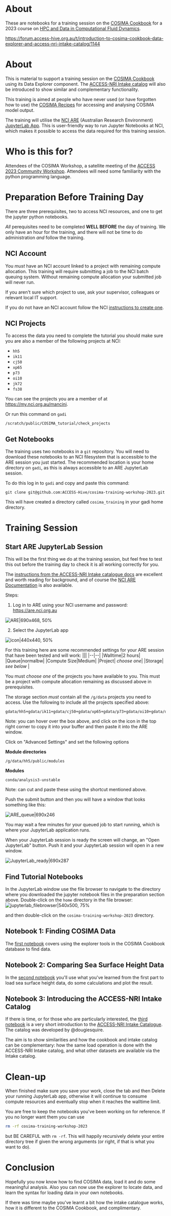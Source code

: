 # About

These are notebooks for a training session on the [COSIMA Cookbook](https://cosima-recipes.readthedocs.io/en/latest/index.html) for a 2023 course on [HPC and Data in Computational Fluid Dynamics](https://intersect.org.au/education/collaborative-graduate-courses/3rd-collaborative-course/).

https://forum.access-hive.org.au/t/introduction-to-cosima-cookbook-data-explorer-and-access-nri-intake-catalog/1144

<div data-theme-toc="true"> </div>

# About

This is material to support a training session on the [COSIMA Cookbook](https://github.com/COSIMA/cosima-cookbook) using its Data Explorer component. The [ACCESS-NRI Intake catalog](https://forum.access-hive.org.au/c/access-workshop-2023/61) will also be introduced to show similar and complementary functionality.

This training is aimed at people who have never used (or have forgotten how to use) the [COSIMA Recipes](https://github.com/COSIMA/cosima-recipes) for accessing and analysing COSIMA model output.

The training will utilise the [NCI ARE](https://opus.nci.org.au/display/Help/ARE+User+Guide) (Australian Research Environment) [JupyterLab App](https://opus.nci.org.au/display/Help/3.+JupyterLab+App). This is user-friendly way to run Jupyter Notebooks at NCI, which makes it possible to access the data required for this training session.

# Who is this for?

Attendees of the COSIMA Workshop, a satellite meeting of the [ACCESS 2023 Community Workshop](https://forum.access-hive.org.au/c/access-workshop-2023/61). Attendees will need some familiarity with the python programming language. 

# Preparation Before Training Day

There are three prerequisites, two to access NCI resources, and one to get the jupyter python notebooks.

*All* perequisites need to be completed **WELL BEFORE** the day of training. We only have an hour for the training, and there will not be time to do administration *and* follow the training.

## NCI Account

You *must* have an NCI account linked to a project with remaining compute allocation. This training will require submitting a job to the NCI batch queuing system. Without remaining compute allocation your submitted job will never run.

If you aren't sure which project to use, ask your supervisor, colleagues or relevant local IT support.

If you do not have an NCI account follow the NCI [instructions to create one](https://opus.nci.org.au/display/Help/Setting+up+your+NCI+Account).

## NCI Projects 

To access the data you need to complete the tutorial you should make sure you are also a member of the following projects at NCI:

* `hh5`
* `ik11`
* `cj50`
* `xp65`
* `p73`
* `oi10`
* `jk72`
* `fs38`

<!-- The following are optional, but will allow you to access more datasets
* `al33`
* `rr3`
* `dk92`
-->

You can see the projects you are a member of at https://my.nci.org.au/mancini.

Or run this command on `gadi`
```
/scratch/public/COSIMA_tutorial/check_projects
```

## Get Notebooks

The training uses two notebooks in a `git` repository. You will need to download these notebooks to an NCI filesystem that is accessible to the ARE session you just started. The recommended location is your home directory on `gadi`, as this is always accessible to an ARE JupyterLab session.

To do this log in to `gadi` and copy and paste this command:
```
git clone git@github.com:ACCESS-Hive/cosima-training-workshop-2023.git
```
This will have created a directory called `cosima_training` in your gadi home directory. 

# Training Session

## Start ARE JupyterLab Session

This will be the first thing we do at the training session, but feel free to test this out before the training day to check it is all working correctly for you.

The [instructions from the ACCESS-NRI Intake catalogue docs](https://access-nri-intake-catalog.readthedocs.io/en/latest/usage/how.html#using-the-catalog-on-the-are) are excellent and worth reading for background, and of course the [NCI ARE Documentation](https://opus.nci.org.au/display/Help/ARE+User+Guide) is also available.

Steps:
1. Log in to ARE using your NCI username and password: https://are.nci.org.au

![ARE|690x468, 50%](upload://831Tl4SXxv1HTBDLnfHD8XtyEmP.png)

2. Select the JupyterLab app

![icon|440x440, 50%](upload://uiwvajTDrrxLVqhmAybSTwAhHdF.png)


For this training here are some recommended settings for your ARE session that have been tested and will work:
|||
|--|--|
|Walltime|2 hours|
|Queue|normalbw|
|Compute Size|Medium|
|Project| *choose one*|
|Storage| *see below* |

You must *choose one* of the projects you have available to you. This must be a project with compute allocation remaining as discussed above in prerequisites.

The storage section *must* contain all the `/g/data` projects you need to access. Use the following to include all the projects specified above:
```
gdata/hh5+gdata/ik11+gdata/cj50+gdata/xp65+gdata/p73+gdata/oi10+gdata/dk92+gdata/fs38+scratch/public
```
Note: you can hover over the box above, and click on the icon in the top right corner to copy it into your buffer and then paste it into the ARE window.

Click on "Advanced Settings" and set the following options

**Module directories**
```
/g/data/hh5/public/modules
```

**Modules**
```
conda/analysis3-unstable
```
Note: can cut and paste these using the shortcut mentioned above.

Push the submit button and then you will have a window that looks something like this:

![ARE_queue|690x246](upload://1KMmWJaFqGF4TaVUjgENgOdZTli.png)

You may wait a few minutes for your queued job to start running, which is where your JupyterLab application runs.

When your JupyterLab session is ready the screen will change, an "Open JupyterLab" button. Push it and your JupyterLab session will open in a new window.

![JupyterLab_ready|690x287](upload://puxjZ11pRjXtk9SNbUjDJZbi5Hz.jpeg)


## Find Tutorial Notebooks

In the JupyterLab window use the file browser to navigate to the directory where you downloaded the jupyter notebook files in the preparation section above. Double-click on the `home` directory in the file browser:
![jupyterlab_filebrowser|540x500, 75%](upload://8ecBWfgaKuDBRJiKjlptr1SSHXg.png)

and then double-click on the `cosima-training-workshop-2023` directory.

## Notebook 1: Finding COSIMA Data

The [first notebook](https://github.com/ACCESS-Hive/cosima-training-workshop-2023/blob/main/Finding_COSIMA_data.ipynb) covers using the explorer tools in the COSIMA Cookbook database to find data.

## Notebook 2: Comparing Sea Surface Height Data

In the [second notebook](https://github.com/ACCESS-Hive/cosima-training-workshop-2023/blob/main/Sea_level.ipynb) you'll use what you've learned from the first part to load sea surface height data, do some calculations and plot the result.

## Notebook 3: Introducing the ACCESS-NRI Intake Catalog

If there is time, or for those who are particularly interested, the [third notebook](https://github.com/ACCESS-Hive/cosima-training-workshop-2023/blob/main/Intake.ipynb)  is a very short introduction to the [ACCESS-NRI Intake Catalogue](https://access-nri-intake-catalog.readthedocs.io/en/latest/). The catalog was developed by @dougiesquire. 

The aim is to show similarities and how the cookbook and intake catalog can be complementary: how the same load operation is done with the ACCESS-NRI Intake catalog, and what other datasets are available via the Intake catalog.

# Clean-up

When finished make sure you save your work, close the tab and then Delete your running JupyterLab app, otherwise it will continue to consume compute resources and eventually stop when it reaches the walltime limit.

You are free to keep the notebooks you've been working on for reference. If you no longer want them you can use
```bash
rm -rf cosima-training-workshop-2023
```
but BE CAREFUL with `rm -rf`. This will happily recursively delete your entire directory tree if given the wrong arguments (or right, if that is what you want to do).

# Conclusion

Hopefully you now know how to find COSIMA data, load it and do some meaningful analysis. Also you can now use the explorer to locate data, and learn the syntax for loading data in your own notebooks.

If there was time maybe you've learnt a bit how the intake catalogue works, how it is different to the COSIMA Cookbook, and complimentary.
